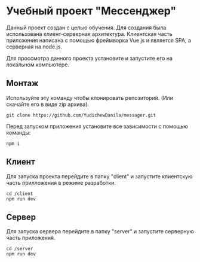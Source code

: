 # Учебный проект "Мессенджер"
Данный проект создан с целью обучения. Для создания была использована клиент-серверная архитектура.
Клиентская часть приложения написана с помощью фреймворка Vue js и является SPA, а серверная на node.js.

Для проссмотра данного проекта установите и запустите его на локальном компьютере.

## Монтаж 
Используйте эту команду чтобы клонировать репозиторий. (Или скачайте его в виде zip архива).
```
git clone https://github.com/YudichewDanila/messager.git
```
Перед запуском приложения установите все зависимости с помощью команды:
``` 
npm i
```
## Клиент
Для запуска проекта перейдите в папку "client" и запустите клиентскую часть прилложения в режиме разработки. 
``` 
cd /client 
npm run dev
```

## Сервер
Для запуска сервера перейдите в папку "server" и запустите серверную часть приложения.
```
cd /server
npm run dev
```
